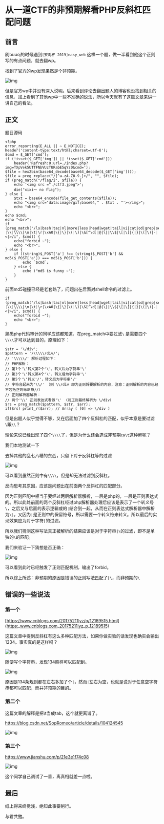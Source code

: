 # 从一道CTF的非预期解看PHP反斜杠匹配问题


<meta name="referrer" content="no-referrer" />

## 前言

刷buuoj的时候遇到`[安洵杯 2019]easy_web` 这样一个题，做一半看到他这个正则写的有点问题，就去翻wp。

找到了[官方的wp](https://xz.aliyun.com/t/6911)发现果然是个非预期。

![img](https://cdn.nlark.com/yuque/0/2021/png/1599908/1623900412316-7438ca54-f52c-4ed0-8487-28518cdeca04.png)

但是官方wp中并没有深入说明。后来看到评论去翻出题人的博客也没找到相关的信息，加上看到了其他wp中一些不准确的说法，所以今天就有了这篇文章来讲一讲自己的看法。

## 正文

题目源码

```
<?php
error_reporting(E_ALL || ~ E_NOTICE);
header('content-type:text/html;charset=utf-8');
$cmd = $_GET['cmd'];
if (!isset($_GET['img']) || !isset($_GET['cmd'])) 
    header('Refresh:0;url=./index.php?img=TXpVek5UTTFNbVUzTURabE5qYz0&cmd=');
$file = hex2bin(base64_decode(base64_decode($_GET['img'])));
$file = preg_replace("/[^a-zA-Z0-9.]+/", "", $file);
if (preg_match("/flag/i", $file)) {
    echo '<img src ="./ctf3.jpeg">';
    die("xixi～ no flag");
} else {
    $txt = base64_encode(file_get_contents($file));
    echo "<img src='data:image/gif;base64," . $txt . "'></img>";
    echo "<br>";
}
echo $cmd;
echo "<br>";
if (preg_match("/ls|bash|tac|nl|more|less|head|wget|tail|vi|cat|od|grep|sed|bzmore|bzless|pcre|paste|diff|file|echo|sh|\'|\"|\`|;|,|\*|\?|\\|\\\\|\n|\t|\r|\xA0|\{|\}|\(|\)|\&[^\d]|@|\||\\$|\[|\]|{|}|\(|\)|-|<|>/i", $cmd)) {
    echo("forbid ~");
    echo "<br>";
} else {
    if ((string)$_POST['a'] !== (string)$_POST['b'] && md5($_POST['a']) === md5($_POST['b'])) {
        echo `$cmd`;
    } else {
        echo ("md5 is funny ~");
    }
}
```

前面md5碰撞已经是老套路了，问题出在后面对shell命令的过滤上。

```
if (preg_match("/ls|bash|tac|nl|more|less|head|wget|tail|vi|cat|od|grep|sed|bzmore|bzless|pcre|paste|diff|file|echo|sh|\'|\"|\`|;|,|\*|\?|\\|\\\\|\n|\t|\r|\xA0|\{|\}|\(|\)|\&[^\d]|@|\||\\$|\[|\]|{|}|\(|\)|-|<|>/i", $cmd)) {
    echo("forbid ~");
    echo "<br>";
}
```

熟悉php代码审计的同学应该都知道，在preg_match中要过滤`\` 是需要四个`\\\\`才可以达到目的，原理如下：

```
$str = '\/div';
$pattern = '/\\\\\/div/';
// '\\\\\/' 解析过程如下：
// PHP解析：
// 第1个'\'转义第2个'\'，转义后为字符串'\'
// 第3个'\'转义第4个'\'，转义后为字符串'\'
// 第5个'\'转义'/'，转义后为字符串'/'
// 字符合起来为'\\/' （则 \\/div 即为正则将要解析的内容，注意：正则解析的内容已经不包括正则标识符//）
// 正则解析器解析：
// 两个'\\' 正则表达式看做'\' （则正则最终解析为 \/div）
$rs = preg_match($pattern, $str, $arr);
if($rs) print_r($arr); // Array ( [0] => \/div )
```

但是出题人似乎觉得不够，又在后面加了四个反斜杠的匹配，似乎本意是要过滤`\`跟`\\`？

理论来说已经出现了四个`\\\\`了，但是为什么还会造成非预期`ca\t`这种解呢？

我们本地测试一下

去掉其他的乱七八糟的东西，只留下对于反斜杠等的过滤

![img](https://cdn.nlark.com/yuque/0/2021/png/1599908/1623900412435-aa033685-93cd-4d3b-bf4d-a10d879dcdd2.png)

可以看到虽然正则中有`\\\\`，但是却无法过滤到反斜杠。

反向思考其原因，应该是问题出在前面两个反斜杠的匹配部分。

因为正则匹配中相当于要经过两层解析器解析，一层是php的，一层是正则表达式的。所以此处前面的两个反斜杠经过php解析器处理后应该是表示了一个转义号`\`，之后又与后面的表示逻辑或的`|`结合到一起，从而在正则表达式解析器中解析为`\|`。又因为`|`是正则中的保留符号，所以需要一个转义符来转义。所以最后的实现效果应为对于字符`|`的过滤。

所以我们猜测这种写法真正被解析的结果应该是对于字符串`|\`的过滤，即不是单独的`\`的匹配。

我们来验证一下猜想是否正确：

![img](https://cdn.nlark.com/yuque/0/2021/png/1599908/1623900412560-28a7746f-6d38-4de8-83ab-60357d292f4a.png)

可以看到此时已经触发了正则匹配机制，输出了forbid。

所以综上所述：非预期的原因是错误的正则写法匹配了`|\`，而非预期的`\`

## 错误的一些说法

### 第一个

[https://www.cnblogs.com/20175211lyz/p/12189515.html](https:_www.cnblogs.com_20175211lyz_p_12189515)

这篇文章中提到反斜杠有这么多种匹配方法，如果你做实验的话发现也确实会输出1234。事实真的是这样吗？

![img](https://cdn.nlark.com/yuque/0/2021/png/1599908/1623900413041-d64dd8f0-7f79-414a-a465-a4c6c262c8c7.png)

随便写个字符串，发现134照样可以匹配到。

![img](https://cdn.nlark.com/yuque/0/2021/png/1599908/1623900413158-6e2dfe2e-e5e7-4eb1-b1a0-d9e13076ff37.png)

原因是134条规则都在左右多加了个`|`，然而`|`左右为空，也就是说对于任意空字符串都可以匹配，而并非预期的目的。

### 第二个

这篇文章的解释是把\t当成tab，这个就更离谱了。

https://blog.csdn.net/SopRomeo/article/details/104124545

![img](https://cdn.nlark.com/yuque/0/2021/png/1599908/1623900413248-c9604728-2b4b-406c-a6bf-f94e3e5d1624.png)

### 第三个

https://www.jianshu.com/p/21e3e1f74c08

![img](https://cdn.nlark.com/yuque/0/2021/png/1599908/1623900413339-de5c280f-e3b3-42cf-8b1c-ba119b66fc82.png)

这个同学自己调试了一番，离真相就差一点啦。

## 最后

纸上得来终觉浅，绝知此事要躬行。

与君共勉。
